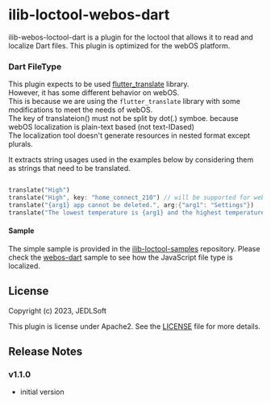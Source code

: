 # ilib-loctool-webos-dart

ilib-webos-loctool-dart is a plugin for the loctool that
allows it to read and localize Dart files. This plugin is optimized for the webOS platform.

### Dart FileType
This plugin expects to be used [flutter_translate](https://pub.dev/packages/flutter_translate) library.  
However, it has some different behavior on webOS.   
This is because we are using the `flutter_translate` library with some modifications to meet the needs of webOS.   
The key of translateion() must not be split by dot(.) symboe. because webOS localization is plain-text based (not text-IDased)  
The localization tool doesn't generate resources in nested format except plurals.

It extracts string usages used in the examples below by considering them as strings that need to be translated.

```dart

translate("High")
translate("High", key: "home_connect_210") // will be supported for webos
translate("{arg1} app cannot be deleted.", arg:{"arg1": "Settings"})
translate("The lowest temperature is {arg1} and the highest temperature is {arg2}.", arg:{"arg1": 15, "arg2": 30})
```

#### Sample
The simple sample is provided in the [ilib-loctool-samples](https://github.com/iLib-js/ilib-loctool-samples) repository.
Please check the [webos-dart](https://github.com/iLib-js/ilib-loctool-samples/tree/main/webos-dart) sample to see how the JavaScript file type is localized.

## License

Copyright (c) 2023, JEDLSoft

This plugin is license under Apache2. See the [LICENSE](./LICENSE)
file for more details.

## Release Notes

### v1.1.0
* initial version